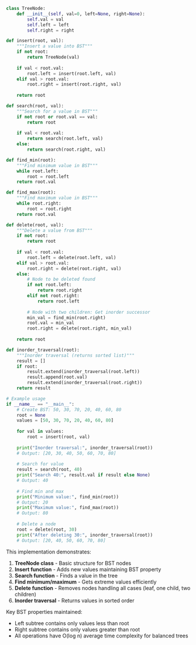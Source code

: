 ```python
class TreeNode:
    def __init__(self, val=0, left=None, right=None):
        self.val = val
        self.left = left
        self.right = right

def insert(root, val):
    """Insert a value into BST"""
    if not root:
        return TreeNode(val)
    
    if val < root.val:
        root.left = insert(root.left, val)
    elif val > root.val:
        root.right = insert(root.right, val)
    
    return root

def search(root, val):
    """Search for a value in BST"""
    if not root or root.val == val:
        return root
    
    if val < root.val:
        return search(root.left, val)
    else:
        return search(root.right, val)

def find_min(root):
    """Find minimum value in BST"""
    while root.left:
        root = root.left
    return root.val

def find_max(root):
    """Find maximum value in BST"""
    while root.right:
        root = root.right
    return root.val

def delete(root, val):
    """Delete a value from BST"""
    if not root:
        return root
    
    if val < root.val:
        root.left = delete(root.left, val)
    elif val > root.val:
        root.right = delete(root.right, val)
    else:
        # Node to be deleted found
        if not root.left:
            return root.right
        elif not root.right:
            return root.left
        
        # Node with two children: Get inorder successor
        min_val = find_min(root.right)
        root.val = min_val
        root.right = delete(root.right, min_val)
    
    return root

def inorder_traversal(root):
    """Inorder traversal (returns sorted list)"""
    result = []
    if root:
        result.extend(inorder_traversal(root.left))
        result.append(root.val)
        result.extend(inorder_traversal(root.right))
    return result

# Example usage
if __name__ == "__main__":
    # Create BST: 50, 30, 70, 20, 40, 60, 80
    root = None
    values = [50, 30, 70, 20, 40, 60, 80]
    
    for val in values:
        root = insert(root, val)
    
    print("Inorder traversal:", inorder_traversal(root))
    # Output: [20, 30, 40, 50, 60, 70, 80]
    
    # Search for value
    result = search(root, 40)
    print("Search 40:", result.val if result else None)
    # Output: 40
    
    # Find min and max
    print("Minimum value:", find_min(root))
    # Output: 20
    print("Maximum value:", find_max(root))
    # Output: 80
    
    # Delete a node
    root = delete(root, 30)
    print("After deleting 30:", inorder_traversal(root))
    # Output: [20, 40, 50, 60, 70, 80]
```

This implementation demonstrates:

1. **TreeNode class** - Basic structure for BST nodes
2. **Insert function** - Adds new values maintaining BST property
3. **Search function** - Finds a value in the tree
4. **Find minimum/maximum** - Gets extreme values efficiently
5. **Delete function** - Removes nodes handling all cases (leaf, one child, two children)
6. **Inorder traversal** - Returns values in sorted order

Key BST properties maintained:
- Left subtree contains only values less than root
- Right subtree contains only values greater than root
- All operations have O(log n) average time complexity for balanced trees

